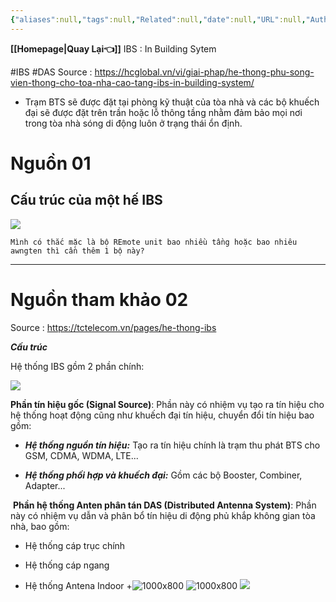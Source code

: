 ```yaml
---
{"aliases":null,"tags":null,"Related":null,"date":null,"URL":null,"Author":null,"dg-publish":true,"image":null,"permalink":"/Electric Engineer/ELV/Hệ thống kích sóng tòa nhà/Các thành phần của hệ thống IBS/","dgPassFrontmatter":true,"noteIcon":"2","created":"2024-01-17T10:25:29.553+07:00","updated":"2024-01-17T11:30:29.686+07:00"}
---
```


**[[Homepage\|Quay Lại👈]]**
IBS : In Building Sytem

#IBS #DAS 
Source : https://hcglobal.vn/vi/giai-phap/he-thong-phu-song-vien-thong-cho-toa-nha-cao-tang-ibs-in-building-system/

- Trạm BTS sẽ được đặt tại phòng kỹ thuật của tòa nhà và các bộ khuếch đại sẽ được đặt trên trần hoặc lỗ thông tầng nhằm đảm bảo mọi nơi trong tòa nhà sóng di động luôn ở trạng thái ổn định.
# Nguồn 01
## Cấu trúc của một hế IBS


![](https://i.imgur.com/rzZP1MT.png)
```ad-question
Mình có thắc mặc là bộ REmote unit bao nhiều tầng hoặc bao nhiêu awngten thì cần thêm 1 bộ này?
```


---
# Nguồn tham khảo 02
Source : https://tctelecom.vn/pages/he-thong-ibs

_**Cấu trúc**_  

Hệ thống IBS gồm 2 phần chính: 

![](https://file.hstatic.net/1000215587/file/untitled_17a91f7c6c5748f58e776834251b65f7_grande.jpg)  

**Phần tín hiệu gốc (Signal Source)**: Phần này có nhiệm vụ tạo ra tín hiệu cho hệ thống hoạt động cũng như khuếch đại tín hiệu, chuyển đổi tín hiệu bao gồm:
- **_Hệ thống nguồn tín hiệu:_** Tạo ra tín hiệu chính là trạm thu phát BTS cho GSM, CDMA, WDMA, LTE...

- **_Hệ thống phối hợp và khuếch đại:_** Gồm các bộ Booster, Combiner, Adapter...      

 **Phần hệ thống Anten phân tán DAS (Distributed Antenna System)**: Phần này có nhiệm vụ dẫn và phân bổ tín hiệu di động phủ khắp không gian tòa nhà, bao gồm:

+ Hệ thống cáp trục chính

+ Hệ thống cáp ngang

+ Hệ thống Antena Indoor
+![1000x800](https://i.imgur.com/9MsIOrC.png)
![1000x800](https://i.imgur.com/D8tawlM.png)
![](https://i.imgur.com/oifK8F5.png)

